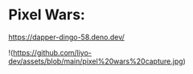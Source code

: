 # Pixel Wars:
https://dapper-dingo-58.deno.dev/

!(https://github.com/liyo-dev/assets/blob/main/pixel%20wars%20capture.jpg)


